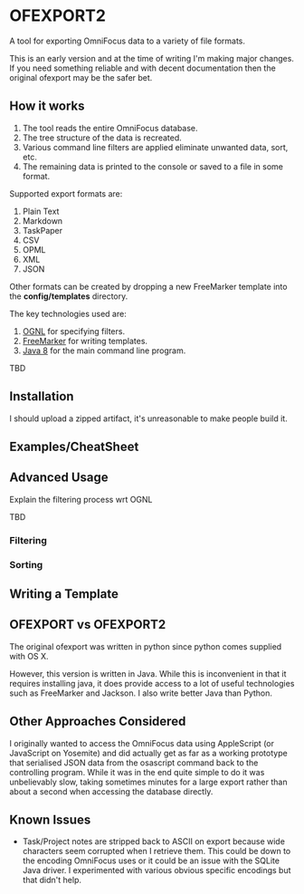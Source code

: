 # OFEXPORT2

A tool for exporting OmniFocus data to a variety of file formats.

This is an early version and at the time of writing I'm making major changes. If you need something reliable and with decent documentation then the original ofexport may be the safer bet.

## How it works

1. The tool reads the entire OmniFocus database.
2. The tree structure of the data is recreated.
3. Various command line filters are applied eliminate unwanted data, sort, etc.
4. The remaining data is printed to the console or saved to a file in some format.

Supported export formats are:

1. Plain Text
2. Markdown
3. TaskPaper
4. CSV
5. OPML
6. XML
7. JSON

Other formats can be created by dropping a new FreeMarker template into the **config/templates** directory.

The key technologies used are:

1. [OGNL](http://commons.apache.org/proper/commons-ognl/) for specifying filters.
2. [FreeMarker](http://http://freemarker.org) for writing templates.
3. [Java 8](https://java.com/en/download/index.jsp) for the main command line program.


TBD

## Installation ##

I should upload a zipped artifact, it's unreasonable to make people build it.

## Examples/CheatSheet ##

##  Advanced Usage ##

Explain the filtering process wrt OGNL

TBD

### Filtering ###

### Sorting ###


## Writing a Template ##


## OFEXPORT vs OFEXPORT2

The original ofexport was written in python since python comes supplied with
OS X.

However, this version is written in Java. While this is inconvenient in that it
requires installing java, it does provide access to a lot of useful technologies
such as FreeMarker and Jackson. I also write better Java than Python.

## Other Approaches Considered

I originally wanted to access the OmniFocus data using AppleScript (or JavaScript
on Yosemite) and did actually get as far as a working prototype that serialised
JSON data from the osascript command back to the controlling program. While it was
in the end quite simple to do it was unbelievably slow, taking sometimes minutes for
a large export rather than about a second when accessing the database directly.

## Known Issues ##

- Task/Project notes are stripped back to ASCII on export because wide characters seem corrupted when I retrieve them. This could be down to the encoding OmniFocus uses or it could be an issue with the SQLite Java driver. I experimented with various obvious specific encodings but that didn't help. 